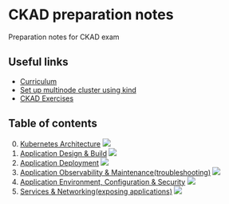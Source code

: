 # CKAD preparation notes
Preparation notes for CKAD exam

## Useful links

* [Curriculum](https://github.com/cncf/curriculum)
* [Set up multinode cluster using kind](https://mcvidanagama.medium.com/set-up-a-multi-node-kubernetes-cluster-locally-using-kind-eafd46dd63e5)
* [CKAD Exercises](https://github.com/dgkanatsios/CKAD-exercises)

## Table of contents

0. [Kubernetes Architecture](00_kubernetes_architecture.md) ![](https://us-central1-progress-markdown.cloudfunctions.net/progress/100)
1. [Application Design & Build](01_application_design_and_build.md) ![](https://us-central1-progress-markdown.cloudfunctions.net/progress/100)
2. [Application Deployment](02_application_deployment.md) ![](https://us-central1-progress-markdown.cloudfunctions.net/progress/100)
3. [Application Observability & Maintenance(troubleshooting)](03_application_observability_and_maintenance.md) ![](https://us-central1-progress-markdown.cloudfunctions.net/progress/15)
4. [Application Environment, Configuration & Security](04_application_environment_configuration_and_security.md) ![](https://us-central1-progress-markdown.cloudfunctions.net/progress/100)
5. [Services & Networking(exposing applications)](05_services_and_networking.md) ![](https://us-central1-progress-markdown.cloudfunctions.net/progress/100)
